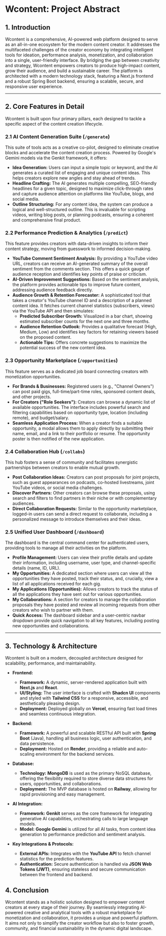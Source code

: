 
# Wcontent: Project Abstract

## 1. Introduction

Wcontent is a comprehensive, AI-powered web platform designed to serve as an all-in-one ecosystem for the modern content creator. It addresses the multifaceted challenges of the creator economy by integrating intelligent tools for ideation, performance analysis, monetization, and collaboration into a single, user-friendly interface. By bridging the gap between creativity and strategy, Wcontent empowers creators to produce high-impact content, grow their audience, and build a sustainable career. The platform is architected with a modern technology stack, featuring a Next.js frontend and a robust Spring Boot backend, ensuring a scalable, secure, and responsive user experience.

---

## 2. Core Features in Detail

Wcontent is built upon four primary pillars, each designed to tackle a specific aspect of the content creation lifecycle.

### 2.1 AI Content Generation Suite (`/generate`)

This suite of tools acts as a creative co-pilot, designed to eliminate creative blocks and accelerate the content creation process. Powered by Google's Gemini models via the Genkit framework, it offers:

*   **Idea Generation:** Users can input a simple topic or keyword, and the AI generates a curated list of engaging and unique content ideas. This helps creators explore new angles and stay ahead of trends.
*   **Headline Crafting:** The AI generates multiple compelling, SEO-friendly headlines for a given topic, designed to maximize click-through rates and capture audience attention on platforms like YouTube, blogs, and social media.
*   **Outline Structuring:** For any content idea, the system can produce a logical and well-structured outline. This is invaluable for scripting videos, writing blog posts, or planning podcasts, ensuring a coherent and comprehensive final product.

### 2.2 Performance Prediction & Analytics (`/predict`)

This feature provides creators with data-driven insights to inform their content strategy, moving from guesswork to informed decision-making.

*   **YouTube Comment Sentiment Analysis:** By providing a YouTube video URL, creators can receive an AI-generated summary of the overall sentiment from the comments section. This offers a quick gauge of audience reception and identifies key points of praise or criticism.
*   **AI-Driven Improvement Suggestions:** Based on the sentiment analysis, the platform provides actionable tips to improve future content, addressing audience feedback directly.
*   **Audience Growth & Retention Forecaster:** A sophisticated tool that takes a creator's YouTube channel ID and a description of a planned content idea. It fetches current channel statistics (subscribers, views) via the YouTube API and then simulates:
    *   **Predicted Subscriber Growth:** Visualized in a bar chart, showing estimated subscriber counts for the next one and three months.
    *   **Audience Retention Outlook:** Provides a qualitative forecast (High, Medium, Low) and identifies key factors for retaining viewers based on the proposed content.
    *   **Actionable Tips:** Offers concrete suggestions to maximize the potential success of the new content idea.

### 2.3 Opportunity Marketplace (`/opportunities`)

This feature serves as a dedicated job board connecting creators with monetization opportunities.

*   **For Brands & Businesses:** Registered users (e.g., "Channel Owners") can post paid gigs, full-time/part-time roles, sponsored content deals, and other projects.
*   **For Creators ("Role Seekers"):** Creators can browse a dynamic list of available opportunities. The interface includes powerful search and filtering capabilities based on opportunity type, location (including remote), and budget/salary.
*   **Seamless Application Process:** When a creator finds a suitable opportunity, a modal allows them to apply directly by submitting their name, email, and a link to their portfolio or resume. The opportunity poster is then notified of the new application.

### 2.4 Collaboration Hub (`/collabs`)

This hub fosters a sense of community and facilitates synergistic partnerships between creators to enable mutual growth.

*   **Post Collaboration Ideas:** Creators can post proposals for joint projects, such as guest appearances on podcasts, co-hosted livestreams, joint YouTube videos, or social media challenges.
*   **Discover Partners:** Other creators can browse these proposals, using search and filters to find partners in their niche or with complementary audiences.
*   **Direct Collaboration Requests:** Similar to the opportunity marketplace, logged-in users can send a direct request to collaborate, including a personalized message to introduce themselves and their ideas.

### 2.5 Unified User Dashboard (`/dashboard`)

The dashboard is the central command center for authenticated users, providing tools to manage all their activities on the platform.

*   **Profile Management:** Users can view their profile details and update their information, including username, user type, and channel-specific details (name, ID, URL).
*   **My Opportunities:** A dedicated section where users can view all the opportunities they have posted, track their status, and, crucially, view a list of all applications received for each gig.
*   **My Applications (Opportunities):** Allows creators to track the status of all the applications they have sent out for various opportunities.
*   **My Collaborations:** A section for creators to manage the collaboration proposals they have posted and review all incoming requests from other creators who wish to partner with them.
*   **Quick Access:** The dashboard sidebar and a user-centric navbar dropdown provide quick navigation to all key features, including posting new opportunities and collaborations.

---

## 3. Technology & Architecture

Wcontent is built on a modern, decoupled architecture designed for scalability, performance, and maintainability.

*   **Frontend:**
    *   **Framework:** A dynamic, server-rendered application built with **Next.js** and **React**.
    *   **UI/Styling:** The user interface is crafted with **Shadcn UI** components and styled with **Tailwind CSS** for a responsive, accessible, and aesthetically pleasing design.
    *   **Deployment:** Deployed globally on **Vercel**, ensuring fast load times and seamless continuous integration.

*   **Backend:**
    *   **Framework:** A powerful and scalable RESTful API built with **Spring Boot** (Java), handling all business logic, user authentication, and data persistence.
    *   **Deployment:** Hosted on **Render**, providing a reliable and auto-scaling environment for the backend services.

*   **Database:**
    *   **Technology:** **MongoDB** is used as the primary NoSQL database, offering the flexibility required to store diverse data structures for users, opportunities, and collaborations.
    *   **Deployment:** The MVP database is hosted on **Railway**, allowing for rapid provisioning and easy management.

*   **AI Integration:**
    *   **Framework:** **Genkit** serves as the core framework for integrating generative AI capabilities, orchestrating calls to large language models.
    *   **Model:** **Google Gemini** is utilized for all AI tasks, from content idea generation to performance prediction and sentiment analysis.

*   **Key Integrations & Protocols:**
    *   **External APIs:** Integrates with the **YouTube API** to fetch channel statistics for the prediction features.
    *   **Authentication:** Secure authentication is handled via **JSON Web Tokens (JWT)**, ensuring stateless and secure communication between the frontend and backend.

## 4. Conclusion

Wcontent stands as a holistic solution designed to empower content creators at every stage of their journey. By seamlessly integrating AI-powered creative and analytical tools with a robust marketplace for monetization and collaboration, it provides a unique and powerful platform. It aims not only to simplify the creator workflow but also to foster growth, community, and financial sustainability in the dynamic digital landscape.
